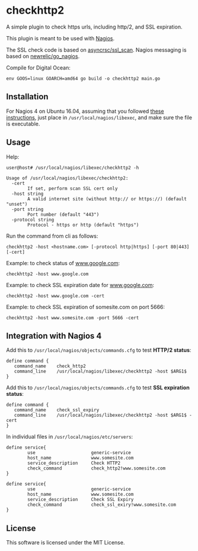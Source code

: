 # checkhttp2

A simple plugin to check https urls, including http/2, and SSL expiration.

This plugin is meant to be used with [Nagios](https://www.nagios.org/).

The SSL check code is based on [asyncrsc/ssl_scan](https://github.com/asyncsrc/ssl_scan).
Nagios messaging is based on [newrelic/go_nagios](https://github.com/newrelic/go_nagios).

Compile for Digital Ocean: 

~~~
env GOOS=linux GOARCH=amd64 go build -o checkhttp2 main.go
~~~


## Installation

For Nagios 4 on Ubuntu 16.04, assuming that you followed [
these instructions](https://www.digitalocean.com/community/tutorials/how-to-install-nagios-4-and-monitor-your-servers-on-ubuntu-16-04),
just place in `/usr/local/nagios/libexec`, and make sure the file is executable.


## Usage

Help:

~~~
user@host# /usr/local/nagios/libexec/checkhttp2 -h

Usage of /usr/local/nagios/libexec/checkhttp2:
  -cert
    	If set, perform scan SSL cert only
  -host string
    	A valid internet site (without http:// or https://) (default "unset")
  -port string
    	Port number (default "443")
  -protocol string
    	Protocol - https or http (default "https")
~~~



Run the command from cli as follows:

~~~
checkhttp2 -host <hostname.com> [-protocol http|https] [-port 80|443] [-cert]
~~~

Example: to check status of www.google.com:

~~~
checkhttp2 -host www.google.com
~~~

Example: to check SSL expiration date for www.google.com:

~~~
checkhttp2 -host www.google.com -cert
~~~


Example: to check SSL expiration of somesite.com on port 5666:

~~~
checkhttp2 -host www.somesite.com -port 5666 -cert
~~~

## Integration with Nagios 4

Add this to `/usr/local/nagios/objects/commands.cfg` to test **HTTP/2 status**:

~~~
define command {
   command_name    check_http2
   command_line    /usr/local/nagios/libexec/checkhttp2 -host $ARG1$
}
~~~


Add this to `/usr/local/nagios/objects/commands.cfg` to test **SSL expiration status**:

~~~
define command {
   command_name    check_ssl_expiry
   command_line    /usr/local/nagios/libexec/checkhttp2 -host $ARG1$ -cert
}
~~~


In individual files in `/usr/local/nagios/etc/servers`:

~~~
define service{
        use                     generic-service
        host_name               www.somesite.com
        service_description     Check HTTP2
        check_command           check_http2!www.somesite.com
}

define service{
        use                     generic-service
        host_name               www.somesite.com
        service_description     Check SSL Expiry
        check_command           check_ssl_exiry!www.somesite.com
}
~~~


## License

This software is licensed under the MIT License.
